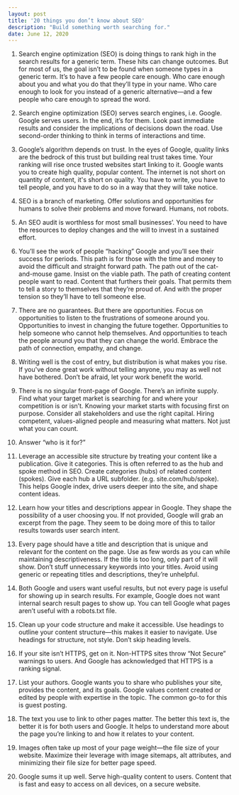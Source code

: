```yaml
---
layout: post
title: '20 things you don’t know about SEO'
description: "Build something worth searching for."
date: June 12, 2020
---
```



1. Search engine optimization (SEO) is doing things to rank high in the search results for a generic term. These hits can change outcomes. But for most of us, the goal isn’t to be found when someone types in a generic term. It’s to have a few people care enough. Who care enough about you and what you do that they’ll type in your name. Who care enough to look for you instead of a generic alternative—and a few people who care enough to spread the word.

2. Search engine optimization (SEO) serves search engines, i.e. Google. Google serves users. In the end, it’s for them. Look past immediate results and consider the implications of decisions down the road. Use second-order thinking to think in terms of interactions and time.

3. Google’s algorithm depends on trust. In the eyes of Google, quality links are the bedrock of this trust but building real trust takes time. Your ranking will rise once trusted websites start linking to it. Google wants you to create high quality, popular content. The internet is not short on quantity of content, it's short on quality. You have to write, you have to tell people, and you have to do so in a way that they will take notice. 

4. SEO is a branch of marketing. Offer solutions and opportunities for humans to solve their problems and move forward. Humans, not robots. 

5. An SEO audit is worthless for most small businesses’. You need to have the resources to deploy changes and the will to invest in a sustained effort.

6. You’ll see the work of people “hacking” Google and you’ll see their success for periods. This path is for those with the time and money to avoid the difficult and straight forward path. The path out of the cat-and-mouse game. Insist on the viable path. The path of creating content people want to read. Content that furthers their goals. That permits them to tell a story to themselves that they’re proud of. And with the proper tension so they’ll have to tell someone else.

7. There are no guarantees. But there are opportunities. Focus on opportunities to listen to the frustrations of someone around you. Opportunities to invest in changing the future together. Opportunities to help someone who cannot help themselves. And opportunities to teach the people around you that they can change the world. Embrace the path of connection, empathy, and change.

8. Writing well is the cost of entry, but distribution is what makes you rise. If you've done great work without telling anyone, you may as well not have bothered. Don’t be afraid, let your work benefit the world.

9. There is no singular front-page of Google. There’s an infinite supply. Find what your target market is searching for and where your competition is or isn’t. Knowing your market starts with focusing first on purpose. Consider all stakeholders and use the right capital. Hiring competent, values-aligned people and measuring what matters. Not just what you can count.

10. Answer “who is it for?”

11. Leverage an accessible site structure by treating your content like a publication. Give it categories. This is often referred to as the hub and spoke method in SEO. Create categories (hubs) of related content (spokes). Give each hub a URL subfolder. (e.g. site.com/hub/spoke). This helps Google index, drive users deeper into the site, and shape content ideas.

12. Learn how your titles and descriptions appear in Google. They shape the possibility of a user choosing you. If not provided, Google will grab an excerpt from the page. They seem to be doing more of this to tailor results towards user search intent.

13. Every page should have a title and description that is unique and relevant for the content on the page. Use as few words as you can while maintaining descriptiveness. If the title is too long, only part of it will show. Don’t stuff unnecessary keywords into your titles. Avoid using generic or repeating titles and descriptions, they’re unhelpful.

14. Both Google and users want useful results, but not every page is useful for showing up in search results. For example, Google does not want internal search result pages to show up. You can tell Google what pages aren’t useful with a robots.txt file.

15. Clean up your code structure and make it accessible. Use headings to outline your content structure—this makes it easier to navigate. Use headings for structure, not style. Don’t skip heading levels.

16. If your site isn’t HTTPS, get on it. Non-HTTPS sites throw “Not Secure” warnings to users. And Google has acknowledged that HTTPS is a ranking signal.

17. List your authors. Google wants you to share who publishes your site, provides the content, and its goals. Google values content created or edited by people with expertise in the topic. The common go-to for this is guest posting.

18. The text you use to link to other pages matter. The better this text is, the better it is for both users and Google. It helps to understand more about the page you’re linking to and how it relates to your content.

19. Images often take up most of your page weight—the file size of your website. Maximize their leverage with image sitemaps, alt attributes, and minimizing their file size for better page speed.

20. Google sums it up well. Serve high-quality content to users. Content that is fast and easy to access on all devices, on a secure website.